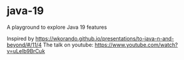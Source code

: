 # java-19
A playground to explore Java 19 features

Inspired by https://wkorando.github.io/presentations/to-java-n-and-beyond/#/11/4
The talk on youtube: https://www.youtube.com/watch?v=uLeIb9BrCuk

